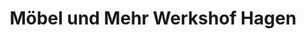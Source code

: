---
title: "Möbel und Mehr Werkshof Hagen"
url: /hagen/moebel-und-mehr-werkshof-hagen/
shop: Möbel
---